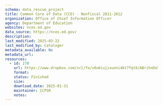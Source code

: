 ```yaml
---
schema: data_rescue_project 
title: Common Core of Data (CCD) - Nonfiscal 2011-2012
organization: Office of Chief Information Officer
agency: Department of Education
websites: nces.ed.gov
data_source: https://nces.ed.gov/
description: 
last_modified: 2025-03-22
last_modified_by: Cataloger
metadata_available: No
metadata_url: 
resources:
  - id: 270
    url: https://www.dropbox.com/scl/fo/v0u6iujixunni4bt7fqt8/ABrihnDoSo5T7h2KAu02ylc?rlkey=rv9okwdpjbnk4dd7ber4zp09h&dl=0
    format: 
    status: Finished
    size: 
    download_date: 2025-01-31
    maintainer: ICPSR
    notes: 
---
```

